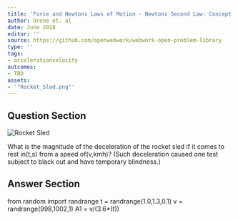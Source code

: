 ```yaml
---
title: 'Force and Newtons Laws of Motion - Newtons Second Law: Concept of a System'
author: Urone et. al
date: June 2018
editor: ''
source: https://github.com/openwebwork/webwork-open-problem-library
type: ''
tags:
- accelerationvelocity
outcomes:
- TBD
assets:
- '"Rocket_Sled.png"'
---
```


## Question Section 

![Rocket Sled]("Rocket_Sled.png")

What is the magnitude of the deceleration of the rocket sled if it comes to rest in(t,s) from a speed of(v,kmh)? (Such deceleration caused one test subject to black out and have temporary blindness.)



## Answer Section

from random import randrange
t = randrange(1.0,1.3,0.1)
v = randrange(998,1002,1)
A1 = v/(3.6*(t))